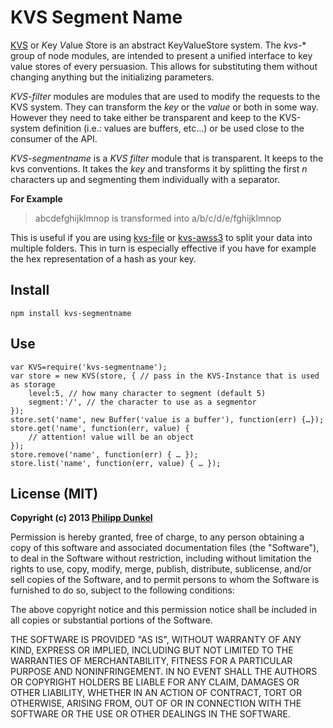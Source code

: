 # KVS Segment Name
[KVS](http://npmjs.org/package/kvs) or   *K*ey *V*alue *S*tore is an abstract KeyValueStore system. The *kvs-** group of node modules, are intended to present a unified interface to key value stores of every persuasion. This allows for substituting them without changing anything but the initializing parameters.

*KVS-filter* modules are modules that are used to modify the requests to the KVS system. They can transform the *key* or the *value* or both in some way. However they need to take either be transparent and keep to the KVS-system definition (i.e.: values are buffers, etc...) or be used close to the consumer of the API.

*KVS-segmentname* is a *KVS filter* module that is transparent. It keeps to the kvs conventions. It takes the *key* and transforms it by splitting the first *n* characters up and segmenting them individually with a separator.

**For Example**

> abcdefghijklmnop is transformed into a/b/c/d/e/fghijklmnop

This is useful if you are using [kvs-file](http://npmjs.org/package/kvs-file) or [kvs-awss3](http://npmjs.org/package/kvs-awss3) to split your data into multiple folders. This in turn is especially effective if you have for example the hex representation of a hash as your key.

## Install
    npm install kvs-segmentname
    
## Use
    var KVS=require('kvs-segmentname');
    var store = new KVS(store, { // pass in the KVS-Instance that is used as storage
    	level:5, // how many character to segment (default 5)
    	segment:'/', // the character to use as a segmentor
    }); 
    store.set('name', new Buffer('value is a buffer'), function(err) {…});
    store.get('name', function(err, value) {
    	// attention! value will be an object
    });
    store.remove('name', function(err) { … });
    store.list('name', function(err, value) { … });

## License (MIT)
**Copyright (c) 2013 [Philipp Dunkel](mailto:pip@pipobscure.com)**

Permission is hereby granted, free of charge, to any person obtaining a copy of
this software and associated documentation files (the "Software"), to deal in
the Software without restriction, including without limitation the rights to
use, copy, modify, merge, publish, distribute, sublicense, and/or sell copies of
the Software, and to permit persons to whom the Software is furnished to do so,
subject to the following conditions:

The above copyright notice and this permission notice shall be included in all
copies or substantial portions of the Software.

THE SOFTWARE IS PROVIDED "AS IS", WITHOUT WARRANTY OF ANY KIND, EXPRESS OR
IMPLIED, INCLUDING BUT NOT LIMITED TO THE WARRANTIES OF MERCHANTABILITY, FITNESS
FOR A PARTICULAR PURPOSE AND NONINFRINGEMENT. IN NO EVENT SHALL THE AUTHORS OR
COPYRIGHT HOLDERS BE LIABLE FOR ANY CLAIM, DAMAGES OR OTHER LIABILITY, WHETHER
IN AN ACTION OF CONTRACT, TORT OR OTHERWISE, ARISING FROM, OUT OF OR IN
CONNECTION WITH THE SOFTWARE OR THE USE OR OTHER DEALINGS IN THE SOFTWARE.
